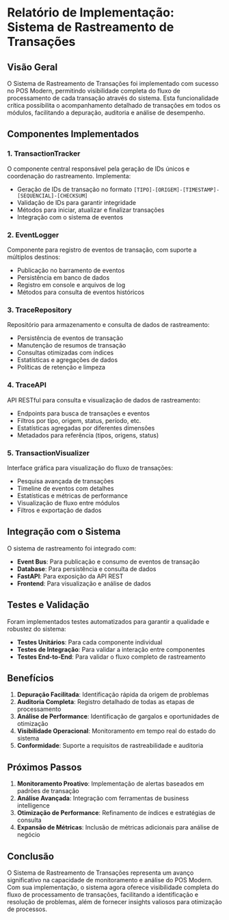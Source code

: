 # Relatório de Implementação: Sistema de Rastreamento de Transações

## Visão Geral

O Sistema de Rastreamento de Transações foi implementado com sucesso no POS Modern, permitindo visibilidade completa do fluxo de processamento de cada transação através do sistema. Esta funcionalidade crítica possibilita o acompanhamento detalhado de transações em todos os módulos, facilitando a depuração, auditoria e análise de desempenho.

## Componentes Implementados

### 1. TransactionTracker

O componente central responsável pela geração de IDs únicos e coordenação do rastreamento. Implementa:

- Geração de IDs de transação no formato `[TIPO]-[ORIGEM]-[TIMESTAMP]-[SEQUENCIAL]-[CHECKSUM]`
- Validação de IDs para garantir integridade
- Métodos para iniciar, atualizar e finalizar transações
- Integração com o sistema de eventos

### 2. EventLogger

Componente para registro de eventos de transação, com suporte a múltiplos destinos:

- Publicação no barramento de eventos
- Persistência em banco de dados
- Registro em console e arquivos de log
- Métodos para consulta de eventos históricos

### 3. TraceRepository

Repositório para armazenamento e consulta de dados de rastreamento:

- Persistência de eventos de transação
- Manutenção de resumos de transação
- Consultas otimizadas com índices
- Estatísticas e agregações de dados
- Políticas de retenção e limpeza

### 4. TraceAPI

API RESTful para consulta e visualização de dados de rastreamento:

- Endpoints para busca de transações e eventos
- Filtros por tipo, origem, status, período, etc.
- Estatísticas agregadas por diferentes dimensões
- Metadados para referência (tipos, origens, status)

### 5. TransactionVisualizer

Interface gráfica para visualização do fluxo de transações:

- Pesquisa avançada de transações
- Timeline de eventos com detalhes
- Estatísticas e métricas de performance
- Visualização de fluxo entre módulos
- Filtros e exportação de dados

## Integração com o Sistema

O sistema de rastreamento foi integrado com:

- **Event Bus**: Para publicação e consumo de eventos de transação
- **Database**: Para persistência e consulta de dados
- **FastAPI**: Para exposição da API REST
- **Frontend**: Para visualização e análise de dados

## Testes e Validação

Foram implementados testes automatizados para garantir a qualidade e robustez do sistema:

- **Testes Unitários**: Para cada componente individual
- **Testes de Integração**: Para validar a interação entre componentes
- **Testes End-to-End**: Para validar o fluxo completo de rastreamento

## Benefícios

1. **Depuração Facilitada**: Identificação rápida da origem de problemas
2. **Auditoria Completa**: Registro detalhado de todas as etapas de processamento
3. **Análise de Performance**: Identificação de gargalos e oportunidades de otimização
4. **Visibilidade Operacional**: Monitoramento em tempo real do estado do sistema
5. **Conformidade**: Suporte a requisitos de rastreabilidade e auditoria

## Próximos Passos

1. **Monitoramento Proativo**: Implementação de alertas baseados em padrões de transação
2. **Análise Avançada**: Integração com ferramentas de business intelligence
3. **Otimização de Performance**: Refinamento de índices e estratégias de consulta
4. **Expansão de Métricas**: Inclusão de métricas adicionais para análise de negócio

## Conclusão

O Sistema de Rastreamento de Transações representa um avanço significativo na capacidade de monitoramento e análise do POS Modern. Com sua implementação, o sistema agora oferece visibilidade completa do fluxo de processamento de transações, facilitando a identificação e resolução de problemas, além de fornecer insights valiosos para otimização de processos.

